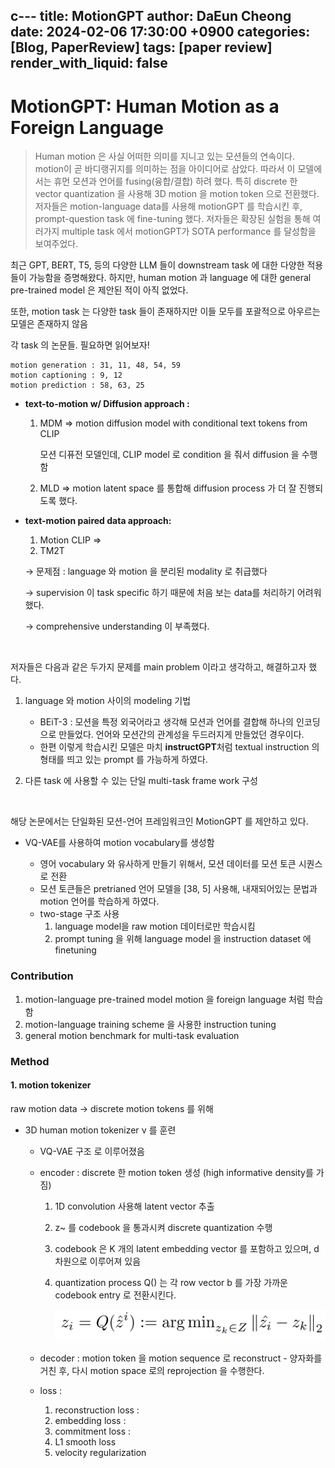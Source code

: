 c---
title: MotionGPT
author: DaEun Cheong
date: 2024-02-06 17:30:00 +0900
categories: [Blog, PaperReview]
tags: [paper review]
render_with_liquid: false
---

# MotionGPT: Human Motion as a Foreign Language

>Human motion 은 사실 어떠한 의미를 지니고 있는 모션들의 연속이다. motion이 곧 바디랭귀지를 의미하는 점을 아이디어로 삼았다.  따라서 이 모델에서는 휴먼 모션과 언어를 fusing(융합/결합) 하려 했다. 
>특히 discrete 한 vector quantization 을 사용해 3D motion 을 motion token 으로 전환했다. 
>저자들은 motion-language data를 사용해 motionGPT 를 학습시킨 후, prompt-question task 에 fine-tuning 했다. 
>저자들은 확장된 실험을 통해 여러가지 multiple task 에서 motionGPT가 SOTA performance 를 달성함을 보여주었다. 

최근 GPT, BERT, T5, 등의 다양한 LLM 들이 downstream task 에 대한 다양한 적용들이 가능함을 증명해왔다. 하지만, human motion 과 language 에 대한 general pre-trained model 은 제안된 적이 아직 없었다. 

또한, motion task 는 다양한 task 들이 존재하지만 이들 모두를 포괄적으로 아우르는 모델은 존재하지 않음 

각 task 의 논문들. 필요하면 읽어보자!

    motion generation : 31, 11, 48, 54, 59
    motion captioning : 9, 12 
    motion prediction : 58, 63, 25

- **text-to-motion w/ Diffusion approach :** 

    1. MDM ⇒ motion diffusion model with conditional text tokens from CLIP
        
        모션 디퓨전 모델인데, CLIP model 로 condition 을 줘서 diffusion 을 수행함 
        
    2. MLD ⇒ motion latent space 를 통합해 diffusion process 가 더 잘 진행되도록 했다. 

- **text-motion paired data approach:**

    1. Motion CLIP ⇒ 
    2. TM2T

    → 문제점 : language 와 motion 을 분리된 modality 로 취급했다

    → supervision 이 task specific 하기 때문에 처음 보는 data를 처리하기 어려워했다. 

    → comprehensive understanding 이 부족했다. 


</br>

저자들은 다음과 같은 두가지 문제를 main problem 이라고 생각하고, 해결하고자 했다. 

1. language 와 motion 사이의 modeling 기법 
    - BEiT-3 : 모션을 특정 외국어라고 생각해 모션과 언어를 결합해 하나의 인코딩으로 만들었다. 
    언어와 모션간의 관계성을 두드러지게 만들었던 경우이다. 
    - 한편 이렇게 학습시킨 모델은 마치 **instructGPT**처럼 textual instruction 의 형태를 띄고 있는 prompt 를 가능하게 하였다. 
        
2. 다른 task 에 사용할 수 있는 단일 multi-task frame work 구성 


</br>

해당 논문에서는 단일화된 모션-언어 프레임워크인 MotionGPT 를 제안하고 있다. 

- VQ-VAE를 사용하여 motion vocabulary를 생성함

    - 영어 vocabulary 와 유사하게 만들기 위해서, 모션 데이터를 모션 토큰 시퀀스로 전환
    - 모션 토큰들은 pretrianed 언어 모델을 [38, 5] 사용해, 내재되어있는 문법과 motion 언어를 학습하게 하였다. 
    - two-stage 구조 사용 
        1) language model을 raw motion 데이터로만 학습시킴 
        2) prompt tuning 을 위해 language model 을 instruction dataset 에 finetuning 

### Contribution

1. motion-language pre-trained model 
    motion 을 foreign language 처럼 학습함
2. motion-language training scheme 을 사용한 instruction tuning 
3. general motion benchmark for multi-task evaluation 

### Method

#### 1. motion tokenizer 

raw motion data → discrete motion tokens 를 위해 

- 3D human motion tokenizer ν 를 훈련
    - VQ-VAE 구조 로 이루어졌음
    - encoder 
        : discrete 한 motion token 생성 (high informative density를 가짐)
        1.  1D convolution 사용해 latent vector 추출 
        2. z~ 를 codebook 을 통과시켜 discrete quantization 수행 
        3. codebook 은 K 개의 latent embedding vector 를 포함하고 있으며, d 차원으로 이루어져 있음 
        4. quantization process Q() 는 각 row vector b 를 가장 가까운 codebook entry 로 전환시킨다. 

            <center>
            <img height = 50, src = "motiongpt1.png">
            </center>

    - decoder 
        : motion token 을 motion sequence 로 reconstruct 
            - 양자화를 거친 후, 다시 motion space 로의 reprojection 을 수행한다. 

    - loss :

        1. reconstruction loss : 
        2. embedding loss : 
        3. commitment loss : 
        4. L1 smooth loss 
        5. velocity regularization
        

